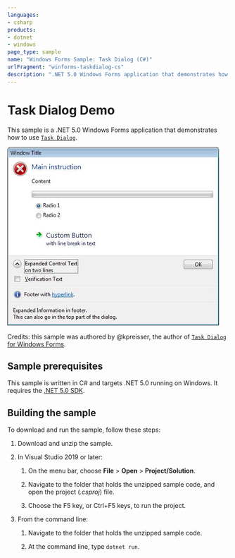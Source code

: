 ```yaml
---
languages:
- csharp
products:
- dotnet
- windows
page_type: sample
name: "Windows Forms Sample: Task Dialog (C#)"
urlFragment: "winforms-taskdialog-cs"
description: ".NET 5.0 Windows Forms application that demonstrates how to use Task Dialog"
---
```


# Task Dialog Demo

This sample is a .NET 5.0 Windows Forms application that demonstrates how to use [`Task Dialog`](https://docs.microsoft.com/dotnet/api/system.windows.forms.taskdialog).

![Screenshot](../images/screenshot.jpg)

Credits: this sample was authored by @kpreisser, the author of [`Task Dialog` for Windows Forms](https://github.com/dotnet/winforms/pull/1133).

## Sample prerequisites

This sample is written in C# and targets .NET 5.0 running on Windows. It requires the [.NET 5.0 SDK](https://dotnet.microsoft.com/download/dotnet/5.0).

## Building the sample

To download and run the sample, follow these steps:

01. Download and unzip the sample.

01. In Visual Studio 2019 or later:

    01. On the menu bar, choose **File** > **Open** > **Project/Solution**.

    01. Navigate to the folder that holds the unzipped sample code, and open the project (*.csproj*) file.

    01. Choose the F5 key, or Ctrl+F5 keys, to run the project.

01. From the command line:

    01. Navigate to the folder that holds the unzipped sample code.

    01. At the command line, type `dotnet run`.
